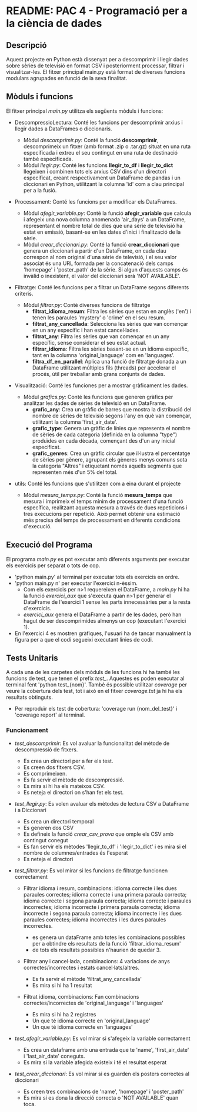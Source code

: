 # README: PAC 4 - Programació per a la ciència de dades

## Descripció

Aquest projecte en Python està dissenyat per a descomprimir i llegir dades sobre sèries de televisió en format CSV
i posteriorment processar, filtrar i visualitzar-les. El fitxer principal main.py està format de diverses funcions
modulars agrupades en funció de la seva finalitat.

## Mòduls i funcions 

El fitxer principal *main.py* utilitza els següents mòduls i funcions:
- DescompressioLectura: Conté les funcions per descomprimir arxius i llegir dades a DataFrames o diccionaris.
  - Mòdul *descomprimir.py*: Conté la funció **descomprimir**, descomprimeix un fitxer (amb format .zip o .tar.gz) 
  situat en una ruta especificada i extreu el seu contingut en una ruta de destinació també especificada.
  - Mòdul *llegir.py*: Conté les funcions **llegir_to_df** i **llegir_to_dict** llegeixen i combinen tots els arxius CSV 
  dins d'un directori especificat, creant respectivament un DataFrame de pandas i un diccionari en Python, utilitzant 
  la columna 'id' com a clau principal per a la fusió.

- Processament: Conté les funcions per a modificar els DataFrames.
  - Mòdul *afegir_variable.py*: Conté la funció **afegir_variable** que calcula i afegeix una nova columna anomenada
  'air_days' a un DataFrame, representant el nombre total de dies que una sèrie de televisió ha estat en
  emissió, basant-se en les dates d'inici i finalització de la sèrie.
  - Mòdul *crear_diccionari.py*: Conté la funció **crear_diccionari** que genera un diccionari a partir d'un DataFrame, 
  on cada clau correspon al nom original d'una sèrie de televisió, i el seu valor associat és una URL formada per la 
  concatenació dels camps 'homepage' i 'poster_path' de la sèrie. Si algun d'aquests camps és invàlid o inexistent,
  el valor del diccionari serà 'NOT AVAILABLE'.

- Filtratge: Conté les funcions per a filtrar un DataFrame segons diferents criteris.
  - Mòdul *filtrar.py*: Conté diverses funcions de filtratge
    - **filtrat_idioma_resum**: Filtra les sèries que estan en anglès ('en') i tenen les paraules 'mystery' o 
    'crime' en el seu resum.
    - **filtrat_any_cancellada**: Selecciona les sèries que van començar en un any específic i han estat cancel·lades.
    - **filtrat_any**: Filtra les sèries que van començar en un any específic, sense considerar el seu estat actual.
    - **filtrar_idioma**: Filtra les sèries basant-se en un idioma específic, tant en la columna 'original_language'
    com en 'languages'.
    - **filtra_df_en_parallel**: Aplica una funció de filtratge donada a un DataFrame utilitzant múltiples fils
    (threads) per accelerar el procés, útil per treballar amb grans conjunts de dades.
    
- Visualització: Conté les funciones per a mostrar gràficament les dades.
  - Mòdul *grafics.py*: Conté les funcions que generen gràfics per analitzar les dades de sèries de 
  televisió en un DataFrame.
    - **grafic_any**: Crea un gràfic de barres que mostra la distribució del nombre de sèries de televisió segons l'any
    en què van començar, utilitzant la columna 'first_air_date'.
    - **grafic_type**: Genera un gràfic de línies que representa el nombre de sèries de cada categoria 
    (definida en la columna "type") produïdes en cada dècada, començant des d'un any inicial especificat.
    - **grafic_genres**: Crea un gràfic circular que il·lustra el percentatge de sèries per gènere, 
    agrupant els gèneres menys comuns sota la categoria "Altres" i etiquetant només aquells segments 
    que representen més d'un 5% del total.
  
- utils: Conté les funcions que s'utilitzen com a eina durant el projecte
  - Mòdul *mesura_temps.py*: Conté la funció **mesura_temps** que mesura i imprimeix el temps mínim de processament d'una
  funció específica, realitzant aquesta mesura a través de dues repeticions i tres execucions per repetició. 
  Això permet obtenir una estimació més precisa del temps de processament en diferents condicions d'execució.

## Execució del Programa

El programa *main.py* es pot executar amb diferents arguments per executar els exercicis per separat o tots de cop.
- 'python main.py' al terminal per executar tots els exercicis en ordre.
- 'python main.py n' per executar l'exercici n-èssim.
  - Com els exercicis per n>1 requereixen el DataFrame, a *main.py* hi ha la funció *exercici_aux* que s'executa quan 
  n>1 per generar el DataFrame de l'exercici 1 sense les parts innecessàries per a la resta d'exercicis.
  -  *exercici_aux* genera el DataFrame a partir de les dades, però han hagut de ser descomprimides almenys un cop
     (executant l'exercici 1).
- En l'exercici 4 es mostren gràfiques, l'usuari ha de tancar manualment la figura per a que el codi segueixi executant
  línies de codi.

## Tests Unitaris

A cada una de les carpetes dels mòduls de les funcions hi ha també les funcions de test, que tenen el prefix *test_*.
Aquestes es poden executar al terminal fent 'python test_{nom}'.
També és possible utilitzar *coverage* per veure la cobertura dels test, tot i això en el fitxer *coverage.txt* ja hi
ha els resultats obtinguts.
  - Per reproduïr els test de cobertura: 'coverage run {nom_del_test}' i 'coverage report' al terminal.

### Funcionament 

- *test_descomprimir*: Es vol avaluar la funcionalitat del mètode de descompressió de fitxers.
  - Es crea un directori per a fer els test.
  - Es creen dos fitxers CSV.
  - Es comprimeixen.
  - Es fa servir el mètode de descompressió.
  - Es mira si hi ha els mateixos CSV.
  - Es neteja el directori on s'han fet els test.

- *test_llegir.py*: Es volen avaluar els mètodes de lectura CSV a DataFrame  i a Diccionari
  - Es crea un directori temporal
  - Es generen dos CSV
  - Es defineix la funció *crear_csv_prova* que omple els CSV amb contingut conegut
  - Es fan servir els mètodes 'llegir_to_df' i 'llegir_to_dict' i es mira si el nombre de columnes/entrades és l'esperat
  - Es neteja el directori

- *test_filtrar.py*: Es vol mirar si les funcions de filtratge funcionen correctament

  - Filtrar idioma i resum, combinacions: idioma correcte i les dues paraules correctes; 
  idioma correcte i una primera paraula correcta; idioma correcte i segona paraula correcta; idioma 
  correcte i paraules incorrectes; idioma incorrecte i primera paraula correcta; idioma incorrecte 
  i segona paraula correcta; idioma incorrecte i les dues paraules correctes;
  idioma incorrectes i les dures paraules incorrectes.
    - es genera un dataFrame amb totes les combinacions possibles per a obtindre els resultats de la funció 'filtrar_idioma_resum'
    - de tots els resultats possibles n'haurien de quedar 3.
      
  - Filtrar any i cancel·lada, combinacions: 4 variacions de anys correctes/incorrectes i estats cancel·lats/altres.
    - Es fa servir el mètode 'filtrat_any_cancellada'
    - Es mira si hi ha 1 resultat
  
  - Filtrat idioma, combinacions: Fan combinacions correctes/incorrectes de 'original_language' i 'languages'
    - Es mira si hi ha 2 registres
    - Un que té idioma correcte en 'original_language'
    - Un que té idioma correcte en 'languages'
  
- *test_afegir_variable.py*: Es vol mirar si s'afegeix la variable correctament
  - Es crea un dataframe amb una entrada que te 'name', 'first_air_date' i 'last_air_date' coneguts.
  - Es mira si la variable afegida existeix i té el resultat esperat

- *test_crear_diccionari*: Es vol mirar si es guarden els posters correctes al diccionari
  - Es creen tres combinacions de 'name', 'homepage' i 'poster_path'
  - Es mira si es dona la direcció correcta o 'NOT AVAILABLE' quan toca.
